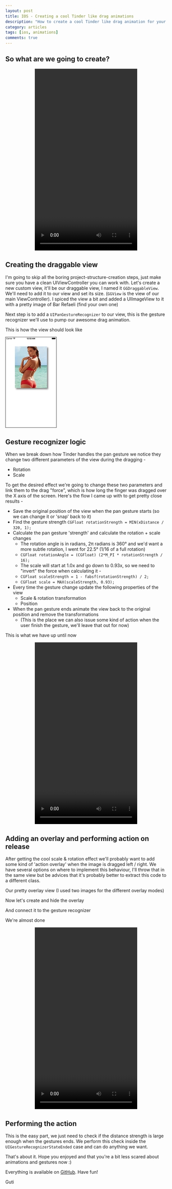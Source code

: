 ```yaml
---
layout: post
title: IOS - Creating a cool Tinder like drag animations
description: "How to create a cool Tinder like drag animation for your views"
category: articles
tags: [ios, animations]
comments: true
---
```


## So what are we going to create?

<div style="text-align: center">
<video width="320" height="568" controls><source src="/materials/videos/2014-01-17-creating-tinder-like-animations/almost_done.mp4" type="video/mp4"></video>
</div>

## Creating the draggable view

I'm going to skip all the boring project-structure-creation steps, just make sure you have a clean UIViewController you can work with.
Let's create a new custom view, it'll be our draggable view, I named it `GGDraggableView`. We'll need to add it to our view and set its size. (`GGView` is the view of our main ViewController).
I spiced the view a bit and added a UIImageView to it with a pretty image of Bar Refaeli (find your own one)

<script src="https://gist.github.com/ngutman/8481990.js"></script>

Next step is to add a `UIPanGestureRecognizer` to our view, this is the gesture recognizer we'll use to pump our awesome drag animation.

<script src="https://gist.github.com/ngutman/8482226.js"></script>

This is how the view should look like

<div class="text-center">
    <a href="/images/posts/2014-01-17-creating-tinder-like-animations/1_pretty.png" class="fancybox" title="Pretty view controller">
        <img class="center" src="/images/posts/2014-01-17-creating-tinder-like-animations/1_pretty_320x200.png" alt="Pretty view controller">
    </a>
</div>

## Gesture recognizer logic

When we break down how Tinder handles the pan gesture we notice they change two different parameters of the view during the dragging -

* Rotation
* Scale

To get the desired effect we're going to change these two parameters and link them to the drag "force", which is how long the finger was dragged over the X axis of the screen.
Here's the flow I came up with to get pretty close results -

* Save the original position of the view when the pan gesture starts (so we can change it or 'snap' back to it)
* Find the gesture strength `CGFloat rotationStrength = MIN(xDistance / 320, 1);`
* Calculate the pan gesture 'strength' and calculate the rotation + scale changes
    * The rotation angle is in radians, 2π radians is 360° and we'd want a more subtle rotation, I went for 22.5° (1/16 of a full rotation)
    * `CGFloat rotationAngle = (CGFloat) (2*M_PI * rotationStrength / 16);`
    * The scale will start at 1.0x and go down to 0.93x, so we need to "invert" the force when calculating it -
    * `CGFloat scaleStrength = 1 - fabsf(rotationStrength) / 2;`
    * `CGFloat scale = MAX(scaleStrength, 0.93);`
* Every time the gesture change update the following properties of the view
    * Scale & rotation transformation
    * Position
* When the pan gesture ends animate the view back to the original position and remove the transformations
    * (This is the place we can also issue some kind of action when the user finish the gesture, we'll leave that out for now)

<script src="https://gist.github.com/ngutman/8483077.js"></script>

This is what we have up until now

<div style="text-align: center">
<video width="320" height="568" controls><source src="/materials/videos/2014-01-17-creating-tinder-like-animations/1_first.mp4" type="video/mp4"></video>
</div>

## Adding an overlay and performing action on release
After getting the cool scale & rotation effect we'll probably want to add some kind of 'action overlay' when the image is dragged left / right.
We have several options on where to implement this behaviour, I'll throw that in the same view but be advices that it's probably better to extract this code to a different class.

Our pretty overlay view (I used two images for the different overlay modes)

<script src="https://gist.github.com/ngutman/8483671.js"></script>

<script src="https://gist.github.com/ngutman/8483664.js"></script>

Now let's create and hide the overlay

<script src="https://gist.github.com/ngutman/8483692.js"></script>

And connect it to the gesture recognizer

<script src="https://gist.github.com/ngutman/8483704.js"></script>

We're almost done

<div style="text-align: center">
<video width="320" height="568" controls><source src="/materials/videos/2014-01-17-creating-tinder-like-animations/almost_done.mp4" type="video/mp4"></video>
</div>

## Performing the action

This is the easy part, we just need to check if the distance strength is large enough when the gestures ends.
We perform this check inside the `UIGestureRecognizerStateEnded` case and can do anything we want.

That's about it. Hope you enjoyed and that you're a bit less scared about animations and gestures now :)

Everything is available on [GitHub](https://github.com/ngutman/TinderLikeAnimations). Have fun!

Guti
